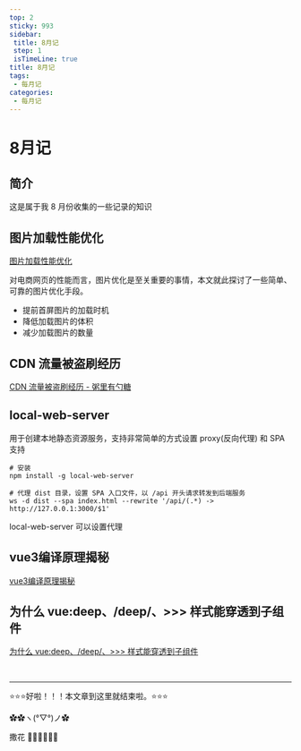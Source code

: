 ```yaml
---
top: 2
sticky: 993
sidebar: 
 title: 8月记
 step: 1
 isTimeLine: true
title: 8月记
tags:
 - 每月记
categories:
 - 每月记
---
```


# 8月记

## 简介
这是属于我 8 月份收集的一些记录的知识

##  图片加载性能优化
[图片加载性能优化](https://mp.weixin.qq.com/s/6YUuE8IJ-B9XF9On6LmLKw)

对电商网页的性能而言，图片优化是至关重要的事情，本文就此探讨了一些简单、可靠的图片优化手段。

- 提前首屏图片的加载时机
- 降低加载图片的体积
- 减少加载图片的数量

##  CDN 流量被盗刷经历
[CDN 流量被盗刷经历 - 粥里有勺糖](https://mp.weixin.qq.com/s?__biz=MzA4ODMyMTk5OA%3D%3D&mid=2247486267&idx=1&sn=3b4a9d121008fb0866862cc1f983bfe0&chksm=902ab19aa75d388c7a85d0409c5c53f5c8414be309e1244d93168c7829499f4ed6daccd38f99&token=1284260959&lang=zh_CN#rd)

## local-web-server
用于创建本地静态资源服务，支持非常简单的方式设置 proxy(反向代理) 和 SPA 支持

```shell
# 安装
npm install -g local-web-server

# 代理 dist 目录，设置 SPA 入口文件，以 /api 开头请求转发到后端服务
ws -d dist --spa index.html --rewrite '/api/(.*) -> http://127.0.0.1:3000/$1'
```
local-web-server 可以设置代理

## vue3编译原理揭秘
[vue3编译原理揭秘](https://vue-compiler.iamouyang.cn/)

## 为什么 vue:deep、/deep/、>>> 样式能穿透到子组件
[为什么 vue:deep、/deep/、>>> 样式能穿透到子组件](https://icodehub.top/blog/vue/vue3/deep-style-penetrate.html)

<br/>
<hr />

⭐️⭐️⭐️好啦！！！本文章到这里就结束啦。⭐️⭐️⭐️

✿✿ヽ(°▽°)ノ✿

撒花 🌸🌸🌸🌸🌸🌸